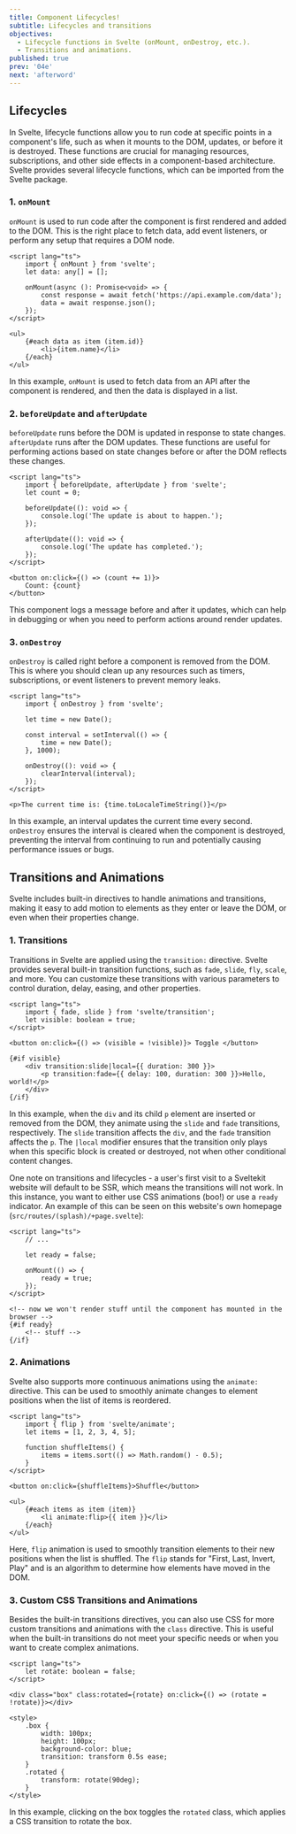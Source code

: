 ```yaml
---
title: Component Lifecycles!
subtitle: Lifecycles and transitions
objectives:
  - Lifecycle functions in Svelte (onMount, onDestroy, etc.).
  - Transitions and animations.
published: true
prev: '04e'
next: 'afterword'
---
```


## Lifecycles

In Svelte, lifecycle functions allow you to run code at specific points in a component's life, such as when it mounts to the DOM, updates, or before it is destroyed. These functions are crucial for managing resources, subscriptions, and other side effects in a component-based architecture. Svelte provides several lifecycle functions, which can be imported from the Svelte package.

### 1. `onMount`

`onMount` is used to run code after the component is first rendered and added to the DOM. This is the right place to fetch data, add event listeners, or perform any setup that requires a DOM node.

```svelte
<script lang="ts">
	import { onMount } from 'svelte';
	let data: any[] = [];

	onMount(async (): Promise<void> => {
		const response = await fetch('https://api.example.com/data');
		data = await response.json();
	});
</script>

<ul>
	{#each data as item (item.id)}
		<li>{item.name}</li>
	{/each}
</ul>
```

In this example, `onMount` is used to fetch data from an API after the component is rendered, and then the data is displayed in a list.

### 2. `beforeUpdate` and `afterUpdate`

`beforeUpdate` runs before the DOM is updated in response to state changes. `afterUpdate` runs after the DOM updates. These functions are useful for performing actions based on state changes before or after the DOM reflects these changes.

```svelte
<script lang="ts">
	import { beforeUpdate, afterUpdate } from 'svelte';
	let count = 0;

	beforeUpdate((): void => {
		console.log('The update is about to happen.');
	});

	afterUpdate((): void => {
		console.log('The update has completed.');
	});
</script>

<button on:click={() => (count += 1)}>
	Count: {count}
</button>
```

This component logs a message before and after it updates, which can help in debugging or when you need to perform actions around render updates.

### 3. `onDestroy`

`onDestroy` is called right before a component is removed from the DOM. This is where you should clean up any resources such as timers, subscriptions, or event listeners to prevent memory leaks.

```svelte
<script lang="ts">
	import { onDestroy } from 'svelte';

	let time = new Date();

	const interval = setInterval(() => {
		time = new Date();
	}, 1000);

	onDestroy((): void => {
		clearInterval(interval);
	});
</script>

<p>The current time is: {time.toLocaleTimeString()}</p>
```

In this example, an interval updates the current time every second. `onDestroy` ensures the interval is cleared when the component is destroyed, preventing the interval from continuing to run and potentially causing performance issues or bugs.

## Transitions and Animations

Svelte includes built-in directives to handle animations and transitions, making it easy to add motion to elements as they enter or leave the DOM, or even when their properties change.

### 1. Transitions

Transitions in Svelte are applied using the `transition:` directive. Svelte provides several built-in transition functions, such as `fade`, `slide`, `fly`, `scale`, and more. You can customize these transitions with various parameters to control duration, delay, easing, and other properties.

```svelte
<script lang="ts">
	import { fade, slide } from 'svelte/transition';
	let visible: boolean = true;
</script>

<button on:click={() => (visible = !visible)}> Toggle </button>

{#if visible}
	<div transition:slide|local={{ duration: 300 }}>
		<p transition:fade={{ delay: 100, duration: 300 }}>Hello, world!</p>
	</div>
{/if}
```

In this example, when the `div` and its child `p` element are inserted or removed from the DOM, they animate using the `slide` and `fade` transitions, respectively. The `slide` transition affects the `div`, and the `fade` transition affects the `p`. The `|local` modifier ensures that the transition only plays when this specific block is created or destroyed, not when other conditional content changes.

One note on transitions and lifecycles - a user's first visit to a Sveltekit website will default to be SSR, which means the transitions will not work. In this instance, you want to either use CSS animations (boo!) or use a `ready` indicator. An example of this can be seen on this website's own homepage (`src/routes/(splash)/+page.svelte`):

```svelte
<script lang="ts">
	// ...

	let ready = false;

	onMount(() => {
		ready = true;
	});
</script>

<!-- now we won't render stuff until the component has mounted in the browser -->
{#if ready}
	<!-- stuff -->
{/if}
```

### 2. Animations

Svelte also supports more continuous animations using the `animate:` directive. This can be used to smoothly animate changes to element positions when the list of items is reordered.

```svelte
<script lang="ts">
	import { flip } from 'svelte/animate';
	let items = [1, 2, 3, 4, 5];

	function shuffleItems() {
		items = items.sort(() => Math.random() - 0.5);
	}
</script>

<button on:click={shuffleItems}>Shuffle</button>

<ul>
	{#each items as item (item)}
		<li animate:flip>{{ item }}</li>
	{/each}
</ul>
```

Here, `flip` animation is used to smoothly transition elements to their new positions when the list is shuffled. The `flip` stands for "First, Last, Invert, Play" and is an algorithm to determine how elements have moved in the DOM.

### 3. Custom CSS Transitions and Animations

Besides the built-in transitions directives, you can also use CSS for more custom transitions and animations with the `class` directive. This is useful when the built-in transitions do not meet your specific needs or when you want to create complex animations.

```svelte
<script lang="ts">
	let rotate: boolean = false;
</script>

<div class="box" class:rotated={rotate} on:click={() => (rotate = !rotate)}></div>

<style>
	.box {
		width: 100px;
		height: 100px;
		background-color: blue;
		transition: transform 0.5s ease;
	}
	.rotated {
		transform: rotate(90deg);
	}
</style>
```

In this example, clicking on the box toggles the `rotated` class, which applies a CSS transition to rotate the box.
